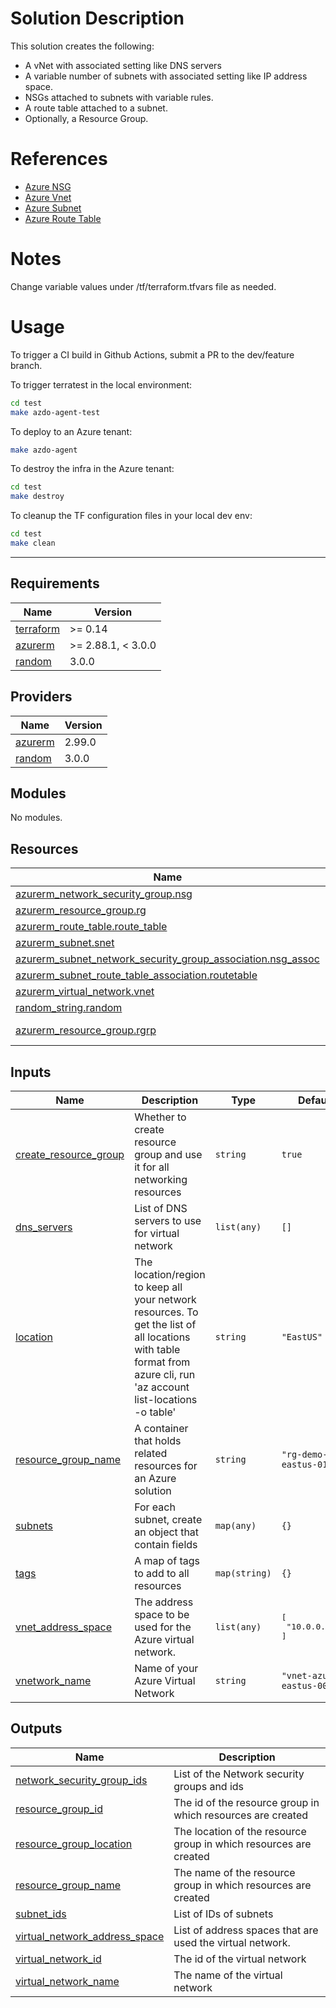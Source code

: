 # Solution Description
This solution creates the following:
* A vNet with associated setting like DNS servers
* A variable number of subnets with associated setting like IP address space.
* NSGs attached to subnets with variable rules.
* A route table attached to a subnet.
* Optionally, a Resource Group.

# References

* [Azure NSG](https://registry.terraform.io/providers/hashicorp/azurerm/latest/docs/resources/network_security_group)
* [Azure Vnet](https://registry.terraform.io/providers/hashicorp/azurerm/latest/docs/resources/virtual_network)
* [Azure Subnet](https://registry.terraform.io/providers/hashicorp/azurerm/latest/docs/resources/subnet)
* [Azure Route Table](https://registry.terraform.io/providers/hashicorp/azurerm/latest/docs/resources/route_table)

# Notes

Change variable values under /tf/terraform.tfvars file as needed.

# Usage

To trigger a CI build in Github Actions, submit a PR to the dev/feature branch.

To trigger terratest in the local environment:

```bash
cd test
make azdo-agent-test
```

To deploy to an Azure tenant:

```bash
make azdo-agent
```

To destroy the infra in the Azure tenant:

```bash
cd test
make destroy
```

To cleanup the TF configuration files in your local dev env:

```bash
cd test
make clean
```

---------------

<!-- BEGINNING OF PRE-COMMIT-TERRAFORM DOCS HOOK -->
## Requirements

| Name | Version |
|------|---------|
| <a name="requirement_terraform"></a> [terraform](#requirement\_terraform) | >= 0.14 |
| <a name="requirement_azurerm"></a> [azurerm](#requirement\_azurerm) | >= 2.88.1, < 3.0.0 |
| <a name="requirement_random"></a> [random](#requirement\_random) | 3.0.0 |

## Providers

| Name | Version |
|------|---------|
| <a name="provider_azurerm"></a> [azurerm](#provider\_azurerm) | 2.99.0 |
| <a name="provider_random"></a> [random](#provider\_random) | 3.0.0 |

## Modules

No modules.

## Resources

| Name | Type |
|------|------|
| [azurerm_network_security_group.nsg](https://registry.terraform.io/providers/hashicorp/azurerm/latest/docs/resources/network_security_group) | resource |
| [azurerm_resource_group.rg](https://registry.terraform.io/providers/hashicorp/azurerm/latest/docs/resources/resource_group) | resource |
| [azurerm_route_table.route_table](https://registry.terraform.io/providers/hashicorp/azurerm/latest/docs/resources/route_table) | resource |
| [azurerm_subnet.snet](https://registry.terraform.io/providers/hashicorp/azurerm/latest/docs/resources/subnet) | resource |
| [azurerm_subnet_network_security_group_association.nsg_assoc](https://registry.terraform.io/providers/hashicorp/azurerm/latest/docs/resources/subnet_network_security_group_association) | resource |
| [azurerm_subnet_route_table_association.routetable](https://registry.terraform.io/providers/hashicorp/azurerm/latest/docs/resources/subnet_route_table_association) | resource |
| [azurerm_virtual_network.vnet](https://registry.terraform.io/providers/hashicorp/azurerm/latest/docs/resources/virtual_network) | resource |
| [random_string.random](https://registry.terraform.io/providers/hashicorp/random/3.0.0/docs/resources/string) | resource |
| [azurerm_resource_group.rgrp](https://registry.terraform.io/providers/hashicorp/azurerm/latest/docs/data-sources/resource_group) | data source |

## Inputs

| Name | Description | Type | Default | Required |
|------|-------------|------|---------|:--------:|
| <a name="input_create_resource_group"></a> [create\_resource\_group](#input\_create\_resource\_group) | Whether to create resource group and use it for all networking resources | `string` | `true` | no |
| <a name="input_dns_servers"></a> [dns\_servers](#input\_dns\_servers) | List of DNS servers to use for virtual network | `list(any)` | `[]` | no |
| <a name="input_location"></a> [location](#input\_location) | The location/region to keep all your network resources. To get the list of all locations with table format from azure cli, run 'az account list-locations -o table' | `string` | `"EastUS"` | no |
| <a name="input_resource_group_name"></a> [resource\_group\_name](#input\_resource\_group\_name) | A container that holds related resources for an Azure solution | `string` | `"rg-demo-eastus-01"` | no |
| <a name="input_subnets"></a> [subnets](#input\_subnets) | For each subnet, create an object that contain fields | `map(any)` | `{}` | no |
| <a name="input_tags"></a> [tags](#input\_tags) | A map of tags to add to all resources | `map(string)` | `{}` | no |
| <a name="input_vnet_address_space"></a> [vnet\_address\_space](#input\_vnet\_address\_space) | The address space to be used for the Azure virtual network. | `list(any)` | <pre>[<br>  "10.0.0.0/16"<br>]</pre> | no |
| <a name="input_vnetwork_name"></a> [vnetwork\_name](#input\_vnetwork\_name) | Name of your Azure Virtual Network | `string` | `"vnet-azure-eastus-001"` | no |

## Outputs

| Name | Description |
|------|-------------|
| <a name="output_network_security_group_ids"></a> [network\_security\_group\_ids](#output\_network\_security\_group\_ids) | List of the Network security groups and ids |
| <a name="output_resource_group_id"></a> [resource\_group\_id](#output\_resource\_group\_id) | The id of the resource group in which resources are created |
| <a name="output_resource_group_location"></a> [resource\_group\_location](#output\_resource\_group\_location) | The location of the resource group in which resources are created |
| <a name="output_resource_group_name"></a> [resource\_group\_name](#output\_resource\_group\_name) | The name of the resource group in which resources are created |
| <a name="output_subnet_ids"></a> [subnet\_ids](#output\_subnet\_ids) | List of IDs of subnets |
| <a name="output_virtual_network_address_space"></a> [virtual\_network\_address\_space](#output\_virtual\_network\_address\_space) | List of address spaces that are used the virtual network. |
| <a name="output_virtual_network_id"></a> [virtual\_network\_id](#output\_virtual\_network\_id) | The id of the virtual network |
| <a name="output_virtual_network_name"></a> [virtual\_network\_name](#output\_virtual\_network\_name) | The name of the virtual network |
<!-- END OF PRE-COMMIT-TERRAFORM DOCS HOOK -->



